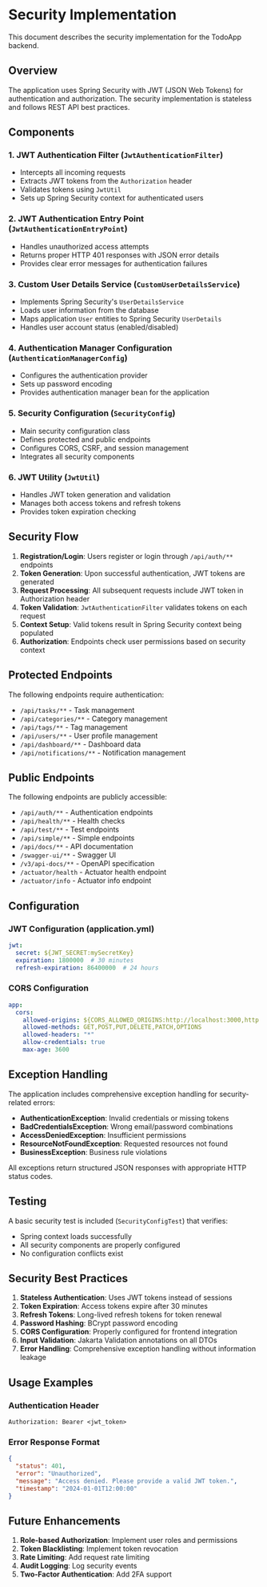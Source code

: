 # Security Implementation

This document describes the security implementation for the TodoApp backend.

## Overview

The application uses Spring Security with JWT (JSON Web Tokens) for authentication and authorization. The security implementation is stateless and follows REST API best practices.

## Components

### 1. JWT Authentication Filter (`JwtAuthenticationFilter`)
- Intercepts all incoming requests
- Extracts JWT tokens from the `Authorization` header
- Validates tokens using `JwtUtil`
- Sets up Spring Security context for authenticated users

### 2. JWT Authentication Entry Point (`JwtAuthenticationEntryPoint`)
- Handles unauthorized access attempts
- Returns proper HTTP 401 responses with JSON error details
- Provides clear error messages for authentication failures

### 3. Custom User Details Service (`CustomUserDetailsService`)
- Implements Spring Security's `UserDetailsService`
- Loads user information from the database
- Maps application `User` entities to Spring Security `UserDetails`
- Handles user account status (enabled/disabled)

### 4. Authentication Manager Configuration (`AuthenticationManagerConfig`)
- Configures the authentication provider
- Sets up password encoding
- Provides authentication manager bean for the application

### 5. Security Configuration (`SecurityConfig`)
- Main security configuration class
- Defines protected and public endpoints
- Configures CORS, CSRF, and session management
- Integrates all security components

### 6. JWT Utility (`JwtUtil`)
- Handles JWT token generation and validation
- Manages both access tokens and refresh tokens
- Provides token expiration checking

## Security Flow

1. **Registration/Login**: Users register or login through `/api/auth/**` endpoints
2. **Token Generation**: Upon successful authentication, JWT tokens are generated
3. **Request Processing**: All subsequent requests include JWT token in Authorization header
4. **Token Validation**: `JwtAuthenticationFilter` validates tokens on each request
5. **Context Setup**: Valid tokens result in Spring Security context being populated
6. **Authorization**: Endpoints check user permissions based on security context

## Protected Endpoints

The following endpoints require authentication:

- `/api/tasks/**` - Task management
- `/api/categories/**` - Category management  
- `/api/tags/**` - Tag management
- `/api/users/**` - User profile management
- `/api/dashboard/**` - Dashboard data
- `/api/notifications/**` - Notification management

## Public Endpoints

The following endpoints are publicly accessible:

- `/api/auth/**` - Authentication endpoints
- `/api/health/**` - Health checks
- `/api/test/**` - Test endpoints
- `/api/simple/**` - Simple endpoints
- `/api/docs/**` - API documentation
- `/swagger-ui/**` - Swagger UI
- `/v3/api-docs/**` - OpenAPI specification
- `/actuator/health` - Actuator health endpoint
- `/actuator/info` - Actuator info endpoint

## Configuration

### JWT Configuration (application.yml)
```yaml
jwt:
  secret: ${JWT_SECRET:mySecretKey}
  expiration: 1800000  # 30 minutes
  refresh-expiration: 86400000  # 24 hours
```

### CORS Configuration
```yaml
app:
  cors:
    allowed-origins: ${CORS_ALLOWED_ORIGINS:http://localhost:3000,http://localhost:5173}
    allowed-methods: GET,POST,PUT,DELETE,PATCH,OPTIONS
    allowed-headers: "*"
    allow-credentials: true
    max-age: 3600
```

## Exception Handling

The application includes comprehensive exception handling for security-related errors:

- **AuthenticationException**: Invalid credentials or missing tokens
- **BadCredentialsException**: Wrong email/password combinations
- **AccessDeniedException**: Insufficient permissions
- **ResourceNotFoundException**: Requested resources not found
- **BusinessException**: Business rule violations

All exceptions return structured JSON responses with appropriate HTTP status codes.

## Testing

A basic security test is included (`SecurityConfigTest`) that verifies:
- Spring context loads successfully
- All security components are properly configured
- No configuration conflicts exist

## Security Best Practices

1. **Stateless Authentication**: Uses JWT tokens instead of sessions
2. **Token Expiration**: Access tokens expire after 30 minutes
3. **Refresh Tokens**: Long-lived refresh tokens for token renewal
4. **Password Hashing**: BCrypt password encoding
5. **CORS Configuration**: Properly configured for frontend integration
6. **Input Validation**: Jakarta Validation annotations on all DTOs
7. **Error Handling**: Comprehensive exception handling without information leakage

## Usage Examples

### Authentication Header
```
Authorization: Bearer <jwt_token>
```

### Error Response Format
```json
{
  "status": 401,
  "error": "Unauthorized",
  "message": "Access denied. Please provide a valid JWT token.",
  "timestamp": "2024-01-01T12:00:00"
}
```

## Future Enhancements

1. **Role-based Authorization**: Implement user roles and permissions
2. **Token Blacklisting**: Implement token revocation
3. **Rate Limiting**: Add request rate limiting
4. **Audit Logging**: Log security events
5. **Two-Factor Authentication**: Add 2FA support 